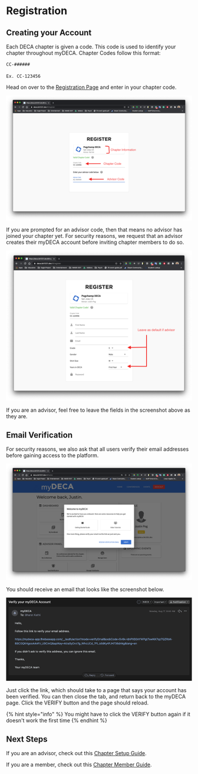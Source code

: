# Registration

## Creating your Account

Each DECA chapter is given a code. This code is used to identify your chapter throughout myDECA. Chapter Codes follow this format:

```text
CC-######

Ex. CC-123456
```

Head on over to the [Registration Page](https://deca.bk1031.dev/#/register) and enter in your chapter code.

![](../.gitbook/assets/screenshot1.png)

If you are prompted for an advisor code, then that means no advisor has joined your chapter yet. For security reasons, we request that an advisor creates their myDECA account before inviting chapter members to do so.

![](../.gitbook/assets/screenshot2.png)

If you are an advisor, feel free to leave the fields in the screenshot above as they are.

## Email Verification

For security reasons, we also ask that all users verify their email addresses before gaining access to the platform.

![](../.gitbook/assets/screenshot3.png)

You should receive an email that looks like the screenshot below.

![](../.gitbook/assets/screenshot4.png)

Just click the link, which should take to a page that says your account has been verified. You can then close the tab, and return back to the myDECA page. Click the VERIFY button and the page should reload.

{% hint style="info" %}
You might have to click the VERIFY button again if it doesn't work the first time
{% endhint %}

## Next Steps

If you are an advisor, check out this [Chapter Setup Guide](advisor-setup.md).

If you are a member, check out this [Chapter Member Guide]().

